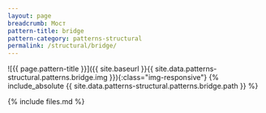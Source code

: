 ```yaml
---
layout: page
breadcrumb: Мост
pattern-title: bridge
pattern-category: patterns-structural
permalink: /structural/bridge/
---
```

![{{ page.pattern-title }}]({{ site.baseurl }}{{ site.data.patterns-structural.patterns.bridge.img }}){:class="img-responsive"}
{% include_absolute {{ site.data.patterns-structural.patterns.bridge.path }} %}

{% include files.md %}

